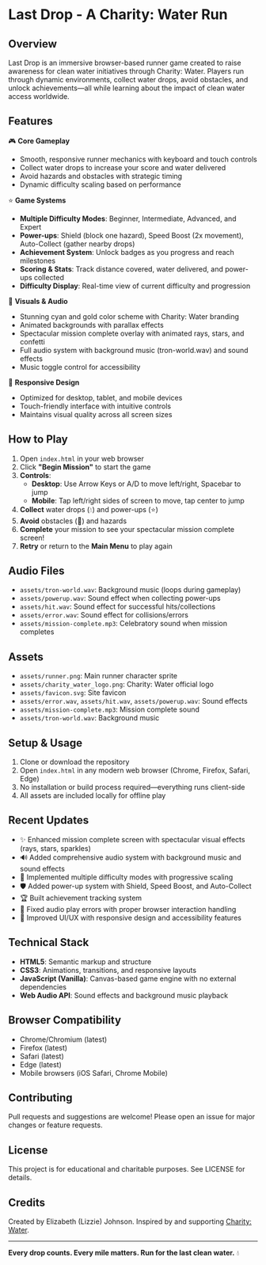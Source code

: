 
# Last Drop - A Charity: Water Run

## Overview
Last Drop is an immersive browser-based runner game created to raise awareness for clean water initiatives through Charity: Water. Players run through dynamic environments, collect water drops, avoid obstacles, and unlock achievements—all while learning about the impact of clean water access worldwide.

## Features
🎮 **Core Gameplay**
- Smooth, responsive runner mechanics with keyboard and touch controls
- Collect water drops to increase your score and water delivered
- Avoid hazards and obstacles with strategic timing
- Dynamic difficulty scaling based on performance

⭐ **Game Systems**
- **Multiple Difficulty Modes**: Beginner, Intermediate, Advanced, and Expert
- **Power-ups**: Shield (block one hazard), Speed Boost (2x movement), Auto-Collect (gather nearby drops)
- **Achievement System**: Unlock badges as you progress and reach milestones
- **Scoring & Stats**: Track distance covered, water delivered, and power-ups collected
- **Difficulty Display**: Real-time view of current difficulty and progression

🎨 **Visuals & Audio**
- Stunning cyan and gold color scheme with Charity: Water branding
- Animated backgrounds with parallax effects
- Spectacular mission complete overlay with animated rays, stars, and confetti
- Full audio system with background music (tron-world.wav) and sound effects
- Music toggle control for accessibility

📱 **Responsive Design**
- Optimized for desktop, tablet, and mobile devices
- Touch-friendly interface with intuitive controls
- Maintains visual quality across all screen sizes

## How to Play
1. Open `index.html` in your web browser
2. Click **"Begin Mission"** to start the game
3. **Controls**:
   - **Desktop**: Use Arrow Keys or A/D to move left/right, Spacebar to jump
   - **Mobile**: Tap left/right sides of screen to move, tap center to jump
4. **Collect** water drops (💧) and power-ups (⭐)
5. **Avoid** obstacles (🔴) and hazards
6. **Complete** your mission to see your spectacular mission complete screen!
7. **Retry** or return to the **Main Menu** to play again

## Audio Files
- `assets/tron-world.wav`: Background music (loops during gameplay)
- `assets/powerup.wav`: Sound effect when collecting power-ups
- `assets/hit.wav`: Sound effect for successful hits/collections
- `assets/error.wav`: Sound effect for collisions/errors
- `assets/mission-complete.mp3`: Celebratory sound when mission completes

## Assets
- `assets/runner.png`: Main runner character sprite
- `assets/charity_water_logo.png`: Charity: Water official logo
- `assets/favicon.svg`: Site favicon
- `assets/error.wav`, `assets/hit.wav`, `assets/powerup.wav`: Sound effects
- `assets/mission-complete.mp3`: Mission complete sound
- `assets/tron-world.wav`: Background music

## Setup & Usage
1. Clone or download the repository
2. Open `index.html` in any modern web browser (Chrome, Firefox, Safari, Edge)
3. No installation or build process required—everything runs client-side
4. All assets are included locally for offline play

## Recent Updates
- ✨ Enhanced mission complete screen with spectacular visual effects (rays, stars, sparkles)
- 🔊 Added comprehensive audio system with background music and sound effects
- 🎯 Implemented multiple difficulty modes with progressive scaling
- 🛡️ Added power-up system with Shield, Speed Boost, and Auto-Collect
- 🏆 Built achievement tracking system
- 🔧 Fixed audio play errors with proper browser interaction handling
- 🎨 Improved UI/UX with responsive design and accessibility features

## Technical Stack
- **HTML5**: Semantic markup and structure
- **CSS3**: Animations, transitions, and responsive layouts
- **JavaScript (Vanilla)**: Canvas-based game engine with no external dependencies
- **Web Audio API**: Sound effects and background music playback

## Browser Compatibility
- Chrome/Chromium (latest)
- Firefox (latest)
- Safari (latest)
- Edge (latest)
- Mobile browsers (iOS Safari, Chrome Mobile)

## Contributing
Pull requests and suggestions are welcome! Please open an issue for major changes or feature requests.

## License
This project is for educational and charitable purposes. See LICENSE for details.

## Credits
Created by Elizabeth (Lizzie) Johnson. Inspired by and supporting [Charity: Water](https://www.charitywater.org/).

---

**Every drop counts. Every mile matters. Run for the last clean water.** 💧
